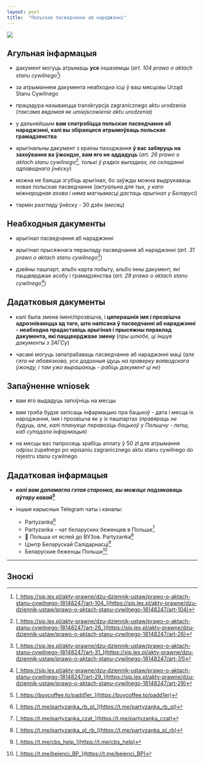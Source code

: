 ```yaml
---
layout: post
title:  "Польскае пасведчанне аб нараджэнні"
---
```


![](/pl-pages/assets/img/pl-birth-certificate.jpg)

## Агульная інфармацыя

- дакумент могуць атрымаць **усе** іншаземцы (_art. 104 prawo o aktach stanu cywilnego[^1]_)

- за атрыманнем дакумента неабходна ісці ў ваш мясцовы Urząd Stanu Cywilnego

- працэдура называецца transkrypcja zagranicznego aktu urodzenia (_таксама вядомая як umiejscowienie aktu urodzenia_)

- у дальнейшым **вам спатрэбіцца польскае пасведчанне аб нараджэнні, калі вы збіраецеся атрымоўваць польскае грамадзянства**

- арыгінальны дакумент з краіны паходжання **ў вас забяруць на захоўванне ва ўжондзе, вам яго не аддадуць** (_art. 26 prawo o aktach stanu cywilnego[^2], толькі ў рэдкіх выпадках, па складанні адпаведнага ўнёску_)

- можна не баяцца згубіць арыгінал, бо заўжды можна выдрукаваць новае польскае пасведчанне (_актуальна для тых, у каго міжнародная ахова і няма магчымасці дастаць арыгінал у Беларусі_)

- тэрмін разгляду ўнёску - 30 дзён (_месяц_)


## Неабходныя дакументы
- арыгінал пасведчання аб нараджэнні

- арыгінал прысяжнага перакладу пасведчання аб нараджэнні (_art. 31 prawo o aktach stanu cywilnego[^3]_)

- дзейны пашпарт, альбо карта побыту, альбо інны дакумент, які паццвярджае асобу і грамадзянства (_art. 29 prawo o aktach stanu cywilnego[^4]_)

## Дадатковыя дакументы
- калі была змена імені/прозвішча, і **цяперашнія імя і прозвішча адрозніваюцца ад таго, што напісана ў пасведчанні аб нараджэнні - неабходна прадаставіць арыгінал і прысяжны пераклад дакумента, які паццверджвае змену** (_пры шлюбе, ці іншуя дакументы з ЗАГСу_)

- часамі могуць запатрабаваць пасведчанне аб нараджэнні маці (_але гэта не абавязкова, усе дадзеныя ідуць на праверку ваяводскага ўжонду, і там ужо вырашаюць - рабіць дакумент ці не_)

## Запаўненне wniosek

- вам яго выдадуць запоўніць на месцы

- вам трэба будзе запісаць інфармацыю пра бацькоў - дата і месца іх народжання, імя і прозвішча як у іх пашпартах (_правяраць не будуць, але, калі плануеце перавозіць бацькоў у Польшчу - лепш, каб супадала інфармацыя_)

- на месцы вас папросяць зрабіць аплату ў 50 zł для атрымання odpisu zupełnego po wpisaniu zagranicznego aktu stanu cywilnego do rejestru stanu cywilnego

## Дадатковая інфармацыя

- **_калі вам дапамагла гэтая старонка, вы можаце падзякаваць аўтару кавай[^5]_**

- іншыя карысныя Telegram чаты і каналы: 
  - Partyzanka[^6]
  - Partyzanka - чат беларуских беженцев в Польше[^7]
  - 🏫 Польша от яслей до ВУЗов. Partyzanka[^8]
  - Цэнтр Беларускай Салідарнасці[^9]
  - Беларуские беженцы Польши[^10]

---

## Зноскі
[^1]: [_https://sip.lex.pl/akty-prawne/dzu-dziennik-ustaw/prawo-o-aktach-stanu-cywilnego-18148247/art-104_](https://sip.lex.pl/akty-prawne/dzu-dziennik-ustaw/prawo-o-aktach-stanu-cywilnego-18148247/art-104)
[^2]: [_https://sip.lex.pl/akty-prawne/dzu-dziennik-ustaw/prawo-o-aktach-stanu-cywilnego-18148247/art-26_](https://sip.lex.pl/akty-prawne/dzu-dziennik-ustaw/prawo-o-aktach-stanu-cywilnego-18148247/art-26)
[^3]: [_https://sip.lex.pl/akty-prawne/dzu-dziennik-ustaw/prawo-o-aktach-stanu-cywilnego-18148247/art-31_](https://sip.lex.pl/akty-prawne/dzu-dziennik-ustaw/prawo-o-aktach-stanu-cywilnego-18148247/art-31)
[^4]: [_https://sip.lex.pl/akty-prawne/dzu-dziennik-ustaw/prawo-o-aktach-stanu-cywilnego-18148247/art-29_](https://sip.lex.pl/akty-prawne/dzu-dziennik-ustaw/prawo-o-aktach-stanu-cywilnego-18148247/art-29)
[^5]: [_https://buycoffee.to/padd1er_](https://buycoffee.to/padd1er)
[^6]: [_https://t.me/partyzanka_rb_pl_](https://t.me/partyzanka_rb_pl)
[^7]: [_https://t.me/partyzanka_czat_](https://t.me/partyzanka_czat)
[^8]: [_https://t.me/partyzanka_pl_rb_](https://t.me/partyzanka_pl_rb)
[^9]: [_https://t.me/cbs_help_](https://t.me/cbs_help)
[^10]: [_https://t.me/bejenci_BP_](https://t.me/bejenci_BP)
